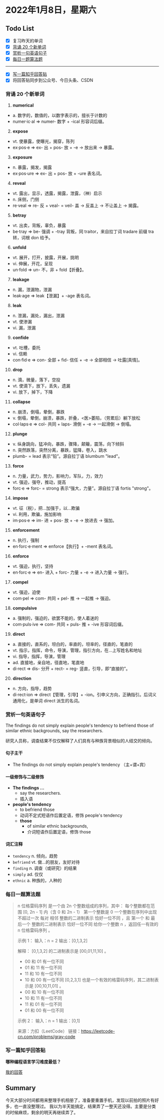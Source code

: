 # 2022年1月8日，星期六
## Todo List

- [x] 复习昨天的单词
- [x] [背诵 20 个新单词](#背诵-20-个新单词)
- [x] [赏析一句英语句子](#赏析一句英语句子)
- [x] [每日一题算法题](#每日一题算法题)
--------
- [x] [写一篇知乎回答贴](#写一篇知乎回答贴)
- [x] 将回答贴同步到公众号、今日头条、CSDN

### 背诵 20 个新单词

1. **numerical**
  - a. 数字的，数值的，以数字表示的，擅长于计数的
  - numer·ic·al => numer- 数字 + -ical 形容词后缀。

2. **expose**
  - vt. 使暴露，使曝光，揭穿，陈列
  - ex·pos·e => ex- 出 + pos- 放 + -e → 放出来 → 暴露。

3. **exposure**
  - n. 暴露，揭发，揭露
  - ex·pos·ure => ex- 出 + pos- 放 + -ure 表名词。

4. **reveal**
  - vt. 露出，显示，透露，揭露，泄露，（神）启示
  - n. 床侧，门侧
  - re·veal => re- 反 + veal- = veil- 盖 → 反盖上 → 不让盖上 → 揭露。

5. **betray**
  - vt. 出卖，背叛，辜负，暴露
  - be·tray => be- 强调 + -tray 背叛，同 traitor，来自拉丁词 tradare 前缀 tra 转，词根 don 给予。

6. **unfold**
  - vt. 展开，打开，披露，开展，挑明
  - vi. 伸展，开花，呈现
  - un·fold => un- 不，非 + fold【折叠】。

7. **leakage**
  - n. 漏，泄漏物，泄漏
  - leak·age => leak【泄漏】+ -age 表名词。

8. **leak**
  - n. 泄漏，漏处，漏出，泄漏
  - vt. 使渗漏
  - vi. 漏，泄漏

9. **confide**
  - vt. 吐槽，委托
  - vi. 信赖
  - con·fid·e => con- 全部 + fid- 信任 + -e → 全部相信 → 吐露[真情]。

10. **drop**
  - n. 滴，微量，落下，空投
  - vt. 使滴下，放下，丢失，遗漏
  - vi. 放下，掉下，下降

11. **collapse**
  - n. 崩溃，倒塌，晕倒，暴跌
  - v. 倒塌，晕倒，崩溃，暴跌，折叠，<医>萎陷，（劳累后）躺下放松
  - col·laps·e => col- 共同 + laps- 滑倒 + -e → 一起滑倒 → 倒塌。

12. **plunge**
  - v. 纵身跳向，猛冲向，暴跌，骤降，颠簸，震荡，向下倾斜
  - n. 突然跌落，突然分离，暴跌，猛降，卷入，跳水
  - plumb- = lead 表示“铅”。源自拉丁语 blumbum "lead"。

13. **force**
  - n. 力量，武力，势力，影响力，军队，力，效力
  - vt. 强迫，强夺，推动，提高
  - forc·e => forc- = strong 表示“强大，力量”。源自拉丁语 fortis "strong"。

14. **impose**
  - vt. 征（税），把...加强于，以...欺骗
  - vi. 利用，欺骗，施加影响
  - im·pos·e => im- 进 + pos- 放 + -e → 放进去 → 强加。

15. **enforcement**
  - n. 执行，强制
  - en·forc·e·ment => enforce【执行】+ -ment 表名词。

16. **enforce**
  - vt. 强迫，执行，坚持
  - en·forc·e => en- 进入 + forc- 力量 + -e → 进入力量 → 强行。

17. **compel**
  - vt. 强迫，迫使
  - com·pel => com- 共同 + pel- 推 → 一起推 → 强迫。

18. **compulsive**
  - a. 强制的，强迫的，欲罢不能的，使人着迷的
  - com·puls·ive => com- 共同 + puls- 推 + -ive 形容词后缀。

19. **direct**
  - a. 直接的，直系的，坦白的，率直的，坦率的，径直的，笔直的
  - vt. 指示，指挥，命令，导演，管理，指引方向，在...上写姓名和地址
  - vi. 指导，指挥，导演，管理
  - ad. 直接地，亲自地，径直地，笔直地
  - di·rect => dis- 分开 + rect- = reg- 竖直，引导，即“直接的”。

20. **direction**
  - n. 方向，指导，趋势
  - di·rect·ion => direct【管理，引导】+ -ion。引申义方向，正确指引。后词义通用化，是单词 direct 派生的名词。


### 赏析一句英语句子

The findings do not simply explain people's tendency to befriend those of similar ethnic backgrounds, say the researchers.

研究人员称，调查结果不仅仅解释了人们具有与种族背景相似的人结交的倾向。

#### 句子主干

- The findings do not simply explain people's tendency （主+谓+宾）

#### 一级修饰与二级修饰

- **The findings ...**
  - say the researchers.
  - 插入语
- **people's tendency**
  - to befriend those
  - 动词不定式短语作后置定语，修饰 people's tendency
  - **those**
    - of similar ethnic backgrounds,
    - 介词短语作后置定语，修饰 those

#### 词汇注释

- `tendency` n. 倾向，趋势
- `befriend` vt. 做...的朋友，友好对待
- `finding` n. 调查（或研究）的结果
- `simply` ad. 仅仅
- `ethnic` a. 种族的，人种的

### 每日一题算法题

> n 位格雷码序列 是一个由 2n 个整数组成的序列，其中：
> 每个整数都在范围 [0, 2n - 1] 内（含 0 和 2n - 1）
> 第一个整数是 0
> 一个整数在序列中出现 不超过一次
> 每对 相邻 整数的二进制表示 恰好一位不同 ，且
> 第一个 和 最后一个 整数的二进制表示 恰好一位不同
> 给你一个整数 n ，返回任一有效的 n 位格雷码序列 。
> 
> 示例 1：
> 输入：n = 2
> 输出：[0,1,3,2]
> 
> 解释：
> [0,1,3,2] 的二进制表示是 [00,01,11,10] 。
> - 00 和 01 有一位不同
> - 01 和 11 有一位不同
> - 11 和 10 有一位不同
> - 10 和 00 有一位不同
> [0,2,3,1] 也是一个有效的格雷码序列，其二进制表示是 [00,10,11,01] 。
> - 00 和 10 有一位不同
> - 10 和 11 有一位不同
> - 11 和 01 有一位不同
> - 01 和 00 有一位不同
> 
> 示例 2：
> 输入：n = 1
> 输出：[0,1]
> 
> 来源：力扣（LeetCode）
> 链接：https://leetcode-cn.com/problems/gray-code

### 写一篇知乎回答贴

**哪种编程语言学习难度最低？**

[我的回答](https://www.zhihu.com/question/510280533/answer/2302342681)


## Summary

今天大部分时间都用来整理手机相册了，准备要重置手机，发现以前拍的照片有好多，也一直没整理过。
我以为半天能搞定，结果弄了一整天还没得。主要是分类的时候麻烦，剩余的明天再继续弄了。
